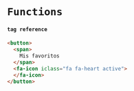 # `Functions`

#### `tag reference`

```html
<button>
  <span>
    Mis favoritos
  </span>
  <fa-icon iclass="fa fa-heart active">
  </fa-icon>
</button>

```

